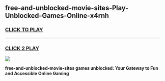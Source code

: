 
## free-and-unblocked-movie-sites-Play-Unblocked-Games-Online-x4rnh
<h3>
<a href="https://premium76.site?title=free-and-unblocked-movie-sites&ref=25A">CLICK TO PLAY</a></h3>
<hr>

<h3>
<a href="https://premium76.site?title=free-and-unblocked-movie-sites&ref=25A">CLICK 2 PLAY</a>
  
</h3>

<a href="https://premium76.site?title=free-and-unblocked-movie-sites&ref=25A"><img src="https://clearcache.store/games.png"></a>


**free-and-unblocked-movie-sites games unblocked: Your Gateway to Fun and Accessible Online Gaming**
